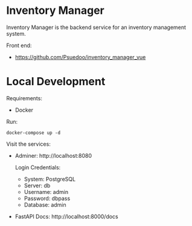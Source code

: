# Inventory Manager
Inventory Manager is the backend service for an inventory management system.

Front end:
- https://github.com/Psuedoo/inventory_manager_vue

# Local Development
Requirements:
- Docker

Run:
```
docker-compose up -d
```

Visit the services:

- Adminer: http://localhost:8080
  
  Login Credentials:
    - System: PostgreSQL
    - Server: db
    - Username: admin
    - Password: dbpass
    - Database: admin
    
- FastAPI Docs: http://localhost:8000/docs
